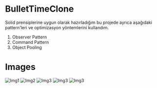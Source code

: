 # BulletTimeClone

Solid prensiplerine uygun olarak hazırladığım bu projede ayrıca aşağıdaki pattern'leri ve optimizasyon yöntemlerini kullandım.

1.  Observer Pattern
2.  Command Pattern
3.  Object Pooling

# Images
![Img1](Assets/Images/1.png)
![Img2](Assets/Images/2.png)
![Img3](Assets/Images/3.png)
![Img3](Assets/Images/4.png)
![Img3](Assets/Images/5.png)
